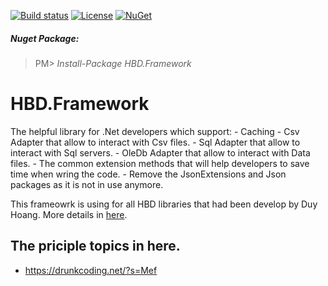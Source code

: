 [![Build status](https://ci.appveyor.com/api/projects/status/m5s49xip2u3u6hxm)](https://ci.appveyor.com/project/baoduy/hbd-framework)
[![License](https://img.shields.io/github/license/mashape/apistatus.svg)](https://opensource.org/licenses/MIT)
[![NuGet](https://img.shields.io/nuget/v/HBD.Framework.svg?maxAge=2592000)](https://www.nuget.org/packages/HBD.Framework/)

##### Nuget Package:
>PM> *Install-Package HBD.Framework*

# HBD.Framework

   The helpful library for .Net developers which support:
      - Caching
      - Csv Adapter that allow to interact with Csv files.
      - Sql Adapter that allow to interact with Sql servers.
      - OleDb Adapter that allow to interact with Data files.
      - The common extension methods that will help developers to save time when wring the code.
      - Remove the JsonExtensions and Json packages as it is not in use anymore.

This frameowrk is using for all HBD libraries that had been develop by Duy Hoang.
More details in [here](https://github.com/baoduy?tab=repositories).

## The priciple topics in here.
- https://drunkcoding.net/?s=Mef